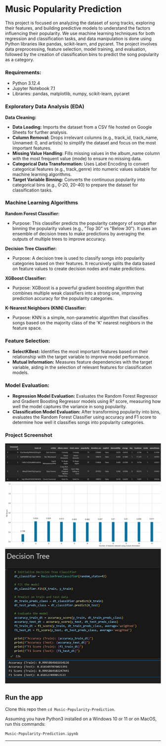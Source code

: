 # Music Popularity Prediction

This project is focused on analyzing the dataset of song tracks, exploring their features, and building predictive models to understand the factors influencing their popularity. We use machine learning techniques for both regression and classification tasks, and data manipulation is done using Python libraries like pandas, scikit-learn, and pycaret. The project involves data preprocessing, feature selection, model training, and evaluation, followed by the creation of classification bins to predict the song popularity as a category.

### Requirements:
- Python 3.12.4
- Jupyter Notebook 7.1
- Libraries: pandas, matplotlib, numpy, scikit-learn, pycaret

### Exploratory Data Analysis (EDA)
**Data Cleaning:**
- **Data Loading:** Imports the dataset from a CSV file hosted on Google Sheets for further analysis.
- **Column Removal:** Drops irrelevant columns (e.g., track_id, track_name, Unnamed: 0, and artists) to simplify the dataset and focus on the most important features.
- **Missing Value Handling:** Fills missing values in the album_name column with the most frequent value (mode) to ensure no missing data.
- **Categorical Data Transformation:** Uses Label Encoding to convert categorical features (e.g., track_genre) into numeric values suitable for machine learning algorithms.
- **Target Variable Binning:** Converts the continuous popularity into categorical bins (e.g., 0-20, 20-40) to prepare the dataset for classification tasks.
  
### Machine Learning Algorithms
**Random Forest Classifier:**
- Purpose: This classifier predicts the popularity category of songs after binning the popularity values (e.g., "Top 30" vs "Below 30"). It uses an ensemble of decision trees to make predictions by averaging the outputs of multiple trees to improve accuracy.

**Decision Tree Classifier:**
- Purpose: A decision tree is used to classify songs into popularity categories based on their features. It recursively splits the data based on feature values to create decision nodes and make predictions.

**XGBoost Classifier:**
- Purpose: XGBoost is a powerful gradient boosting algorithm that combines multiple weak classifiers into a strong one, improving prediction accuracy for the popularity categories.

**K-Nearest Neighbors (KNN) Classifier:**
- Purpose: KNN is a simple, non-parametric algorithm that classifies songs based on the majority class of the 'K' nearest neighbors in the feature space.
  
### Feature Selection:
- **SelectKBest:** Identifies the most important features based on their relationship with the target variable to improve model performance.
- **Mutual Information:** Measures feature dependencies with the target variable, aiding in the selection of relevant features for classification models.

### Model Evaluation:
- **Regression Model Evaluation:** Evaluates the Random Forest Regressor and Gradient Boosting Regressor models using R² score, measuring how well the model captures the variance in song popularity.
- **Classification Model Evaluation:** After transforming popularity into bins, evaluates the Random Forest Classifier using accuracy and F1 score to determine how well it classifies songs into popularity categories.

### Project Screenshot
![Alt text](https://github.com/brianwpiano/Music-Popularity-Prediction/blob/main/Screenshot%202024-11-22%20201135.png)
![Alt text](https://github.com/brianwpiano/Music-Popularity-Prediction/blob/main/Screenshot%202024-11-22%20201159.png)
![Alt text](https://github.com/brianwpiano/Music-Popularity-Prediction/blob/main/Screenshot%202024-11-22%20204232.png)


## Run the app

Clone this repo then `cd Music-Popularity-Prediction`.

Assuming you have Python3 installed on a Windows 10 or 11 or on MacOS, run this commands:

``` bash
Music-Popularity-Prediction.ipynb
```

---
